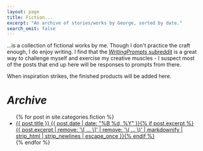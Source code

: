 ```yaml
---
layout: page
title: Fiction...
excerpt: "An archive of stories/works by George, sorted by date."
search_omit: false
---
```

...is a collection of fictional works by me. Though I don't practice the craft enough, I do enjoy writing. I find that the [*WritingPrompts* subreddit](https://reddit.com/r/WritingPrompts) is a great way to challenge myself and exercise my creative muscles - I suspect most of the posts that end up here will be responses to prompts from there.

When inspiration strikes, the finished products will be added here.

# *Archive*
<ul class="post-list">
{% for post in site.categories.fiction %}
  <li><article><a href="{{ site.url }}{{ post.url }}">{{ post.title }} <span class="entry-date"><time datetime="{{ post.date | date_to_xmlschema }}">{{ post.date | date: "%B %d, %Y" }}</time></span>{% if post.excerpt %} <span class="excerpt">{{ post.excerpt | remove: '\[ ... \]' | remove: '\( ... \)' | markdownify | strip_html | strip_newlines | escape_once }}</span>{% endif %}</a></article></li>
{% endfor %}
</ul>
